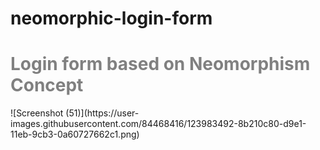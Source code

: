 # neomorphic-login-form
<h1 style="color:grey;">Login form based on Neomorphism Concept</h1>
![Screenshot (51)](https://user-images.githubusercontent.com/84468416/123983492-8b210c80-d9e1-11eb-9cb3-0a60727662c1.png)
